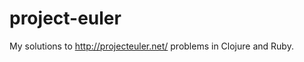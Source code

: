 project-euler
==================

My solutions to http://projecteuler.net/ problems in Clojure and Ruby.
